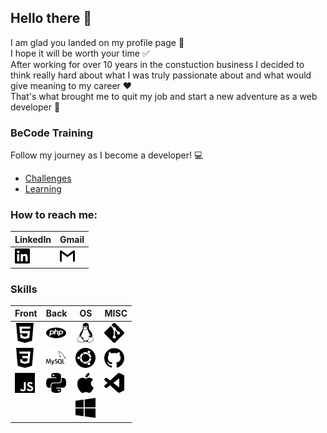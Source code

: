 ## Hello there 👋

I am glad you landed on my profile page :slightly_smiling_face:  
I hope it will be worth your time :white_check_mark:  
After working for over 10 years in the constuction business I decided to think really hard about what I was truly passionate about and what would give meaning to my career :heart:  
That's what brought me to quit my job and start a new adventure as a web developer :100:

### BeCode Training

Follow my journey as I become a developer! :computer:
- [Challenges](becode-challenges.md)
- [Learning](becode-learning.md)

### How to reach me:
LinkedIn | Gmail
---------|--------
[<img height="24" width="24" src="./img/linkedin.svg" />](https://www.linkedin.com/in/john-laterre/) | [<img height="24" width="24" src="./img/gmail.svg" />](mailto:john.laterre@gmail.com)

### Skills

**Front** | **Back** | **OS** | **MISC**
----------|----------|--------|----------
<img height="32" width="32" src="./img/html5.svg" /> | <img height="32" width="32" src="./img/php.svg" /> | <img height="32" width="32" src="./img/linux.svg" /> | <img height="32" width="32" src="./img/git.svg" />
<img height="32" width="32" src="./img/css3.svg" /> | <img height="32" width="32" src="./img/mysql.svg" /> | <img height="32" width="32" src="./img/ubuntu.svg" /> | <img height="32" width="32" src="./img/github.svg" />
<img height="32" width="32" src="./img/javascript.svg" /> | <img height="32" width="32" src="./img/python.svg" /> | <img height="32" width="32" src="./img/apple.svg" /> | <img height="32" width="32" src="./img/visualstudiocode.svg" />
|  |  | <img height="32" width="32" src="./img/windows.svg" />


